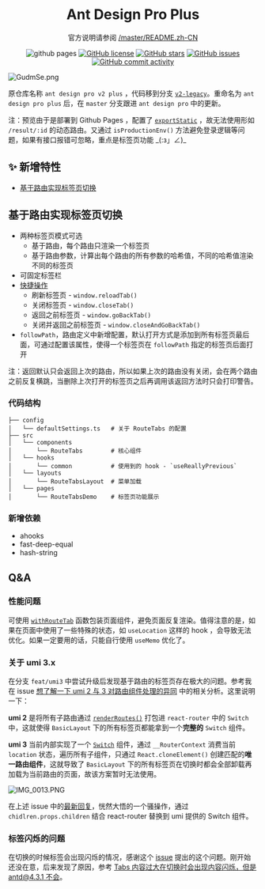 <h1 align="center">Ant Design Pro Plus</h1>

<div align="center">

官方说明请参阅 [/master/README.zh-CN](https://github.com/ant-design/ant-design-pro/blob/master/README.zh-CN.md)

![github pages](https://github.com/zpr1g/ant-design-pro-plus/workflows/github%20pages/badge.svg) [![GitHub license](https://img.shields.io/github/license/zpr1g/ant-design-pro-plus.svg)](https://github.com/zpr1g/ant-design-pro-plus/blob/master/LICENSE) [![GitHub stars](https://img.shields.io/github/stars/zpr1g/ant-design-pro-plus.svg)](https://github.com/zpr1g/ant-design-pro-plus/stargazers) [![GitHub issues](https://img.shields.io/github/issues/zpr1g/ant-design-pro-plus.svg)](https://github.com/zpr1g/ant-design-pro-plus/issues) [![GitHub commit activity](https://img.shields.io/github/commit-activity/m/zpr1g/ant-design-pro-plus.svg)](https://github.com/zpr1g/ant-design-pro-plus/commits/master)

</div>

![GudmSe.png](https://s1.ax1x.com/2020/03/30/GudmSe.png)

原仓库名称 `ant design pro v2 plus` ，代码移到分支 [`v2-legacy`](https://github.com/zpr1g/ant-design-pro-plus/tree/v2-legacy)。重命名为 `ant design pro plus` 后，在 `master` 分支跟进 `ant design pro` 中的更新。

注：预览由于是部署到 Github Pages ，配置了 [`exportStatic`](https://v2.umijs.org/zh/config/#exportstatic) ，故无法使用形如 `/result/:id` 的动态路由。又通过 `isProductionEnv()` 方法避免登录逻辑等问题，如果有接口报错可忽略，重点是标签页功能 \_(:з」∠)\_

## ✨ 新增特性

- [基于路由实现标签页切换](#基于路由实现标签页切换)

## 基于路由实现标签页切换

- 两种标签页模式可选
  - 基于路由，每个路由只渲染一个标签页
  - 基于路由参数，计算出每个路由的所有参数的哈希值，不同的哈希值渲染不同的标签页
- 可固定标签栏
- [快捷操作](/src/typings.d.ts#L35)
  - 刷新标签页 - `window.reloadTab()`
  - 关闭标签页 - `window.closeTab()`
  - 返回之前标签页 - `window.goBackTab()`
  - 关闭并返回之前标签页 - `window.closeAndGoBackTab()`
- `followPath`，路由定义中新增配置，默认打开方式是添加到所有标签页最后面，可通过配置该属性，使得一个标签页在 `followPath` 指定的标签页后面打开

注：返回默认只会返回上次的路由，所以如果上次的路由没有关闭，会在两个路由之前反复横跳，当删除上次打开的标签页之后再调用该返回方法时只会打印警告。

### 代码结构

```
├── config
│   └── defaultSettings.ts   # 关于 RouteTabs 的配置
├── src
│   └── components
│       └── RouteTabs        # 核心组件
│   └── hooks
│       └── common           # 使用到的 hook - `useReallyPrevious`
│   └── layouts
│       └── RouteTabsLayout  # 菜单加载
│   └── pages
│       └── RouteTabsDemo    # 标签页功能展示
```

### 新增依赖

- ahooks
- fast-deep-equal
- hash-string

## Q&A

### 性能问题

可使用 [`withRouteTab`](/src/components/RouteTabs/utils.tsx#L180) 函数包装页面组件，避免页面反复渲染。值得注意的是，如果在页面中使用了一些特殊的状态，如 `useLocation` 这样的 hook ，会导致无法优化。如果一定要用的话，只能自行使用 `useMemo` 优化了。

### 关于 umi 3.x

在分支 `feat/umi3` 中尝试升级后发现基于路由的标签页存在极大的问题。参考我在 issue [想了解一下 umi 2 与 3 对路由组件处理的异同](https://github.com/umijs/umi/issues/4425) 中的相关分析。这里说明一下：

**umi 2** 是将所有子路由通过 [`renderRoutes()`](https://github.com/umijs/umi/blob/c0a2ac5aa9/packages/umi/src/renderRoutes.js#L129) 打包进 `react-router` 中的 `Switch` 中，这就使得 `BasicLayout` 下的所有标签页都能拿到一个**完整的** `Switch` 组件。

**umi 3** 当前内部实现了一个 [`Switch`](https://github.com/umijs/umi/blob/master/packages/renderer-react/src/renderRoutes/Switch.tsx#L2) 组件，通过 `__RouterContext` 消费当前 `location` 状态，遍历所有子组件，只通过 `React.cloneElement()` 创建匹配的**唯一路由组件**，这就导致了 `BasicLayout` 下的所有标签页在切换时都会全部卸载再加载为当前路由的页面，故该方案暂时无法使用。

![IMG_0013.PNG](https://i.loli.net/2020/04/17/W3gOx26dFb8Qjsc.png)

在上述 issue 中的[最新回复](https://github.com/umijs/umi/issues/4425#issuecomment-735339723)，恍然大悟的一个骚操作，通过 `chidlren.props.children` 结合 react-router 替换到 umi 提供的 Switch 组件。

### 标签闪烁的问题

在切换的时候标签会出现闪烁的情况，感谢这个 [issue](https://github.com/zpr1g/ant-design-pro-plus/issues/5) 提出的这个问题。刚开始还没在意，后来发现了原因，参考 [Tabs 内容过大在切换时会出现内容闪烁，但是 antd@4.3.1 不会](https://github.com/ant-design/ant-design/issues/25343)。
